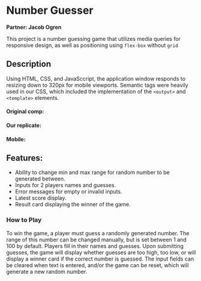 # Number Guesser
**Partner: Jacob Ogren**

This project is a number guessing game that utilizes media queries for responsive design, as well as positioning using `flex-box` without `grid`

## Description
Using HTML, CSS, and JavaSccript, the application window responds to resizing down to 320px for mobile viewports. Semantic tags were heavily used in our CSS, which included the implementation of the `<output>` and `<template>` elements.

#### Original comp:

#### Our replicate:

#### Mobile:

## Features:
- Ability to change min and max range for random number to be generated between.
- Inputs for 2 players names and guesses.
- Error messages for empty or invalid inputs.
- Latest score display.
- Result card displaying the winner of the game.


### How to Play

To win the game, a player must guess a randomly generated number.  The range of this number can be changed manually, but is set between 1 and 100 by default. Players fill in their names and guesses. Upon submitting guesses, the game will display whether guesses are too high, too low, or will display a winner card if the correct number is guessed.  The input fields can be cleared when text is entered, and/or the game can be reset, which will generate a new random number.